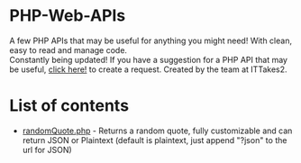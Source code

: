 # PHP-Web-APIs
A few PHP APIs that may be useful for anything you might need! With clean, easy to read and manage code.
\
Constantly being updated! If you have a suggestion for a PHP API that may be useful, [click here!](https://github.com/ITTakes2/PHP-Web-APIs/issues/new?assignees=&labels=enhancement&template=new-api-php-app-request.md&title=[Idea]%20New%20API%20idea/request.) to create a request.
Created by the team at ITTakes2.

# List of contents
- [randomQuote.php](https://github.com/ITTakes2/PHP-Web-APIs/randomQuote.php) - Returns a random quote, fully customizable and can return JSON or Plaintext (default is plaintext, just append "?json" to the url for JSON)
